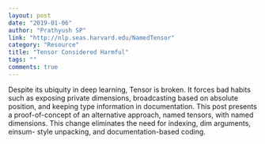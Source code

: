 ```yaml
---
layout: post
date: "2019-01-06"
author: "Prathyush SP"
link: "http://nlp.seas.harvard.edu/NamedTensor"
category: "Resource"
title: "Tensor Considered Harmful"
tags: ""
comments: true
---
```

Despite its ubiquity in deep learning, Tensor is broken. It forces bad habits such as exposing private dimensions, broadcasting based on absolute position, and keeping type information in documentation. This post presents a proof-of-concept of an alternative approach, named tensors, with named dimensions. This change eliminates the need for indexing, dim arguments, einsum- style unpacking, and documentation-based coding.